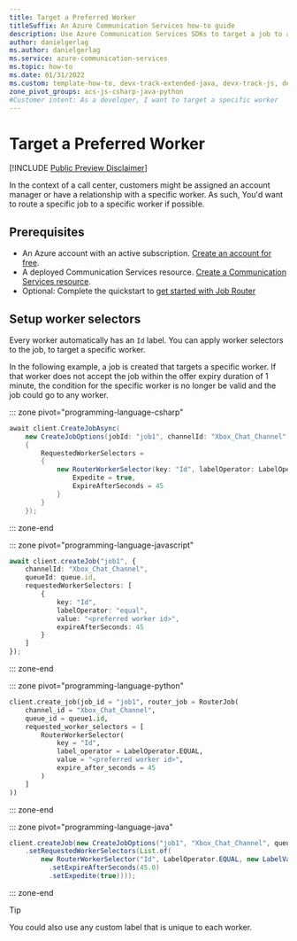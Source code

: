 ```yaml
---
title: Target a Preferred Worker
titleSuffix: An Azure Communication Services how-to guide
description: Use Azure Communication Services SDKs to target a job to a specific worker
author: danielgerlag
ms.author: danielgerlag
ms.service: azure-communication-services
ms.topic: how-to 
ms.date: 01/31/2022
ms.custom: template-how-to, devx-track-extended-java, devx-track-js, devx-track-python
zone_pivot_groups: acs-js-csharp-java-python
#Customer intent: As a developer, I want to target a specific worker
---
```


# Target a Preferred Worker

[!INCLUDE [Public Preview Disclaimer](../../includes/public-preview-include-document.md)]

In the context of a call center, customers might be assigned an account manager or have a relationship with a specific worker. As such, You'd want to route a specific job to a specific worker if possible.

## Prerequisites

- An Azure account with an active subscription. [Create an account for free](https://azure.microsoft.com/free/?WT.mc_id=A261C142F).
- A deployed Communication Services resource. [Create a Communication Services resource](../../quickstarts/create-communication-resource.md).
- Optional: Complete the quickstart to [get started with Job Router](../../quickstarts/router/get-started-router.md)

## Setup worker selectors

Every worker automatically has an `Id` label. You can apply worker selectors to the job, to target a specific worker.

In the following example, a job is created that targets a specific worker. If that worker does not accept the job within the offer expiry duration of 1 minute, the condition for the specific worker is no longer be valid and the job could go to any worker.

::: zone pivot="programming-language-csharp"

```csharp
await client.CreateJobAsync(
    new CreateJobOptions(jobId: "job1", channelId: "Xbox_Chat_Channel", queueId: queue.Value.Id)
    {
        RequestedWorkerSelectors =
        {
            new RouterWorkerSelector(key: "Id", labelOperator: LabelOperator.Equal, value: new LabelValue("<preferred_worker_id>")) {
                Expedite = true,
                ExpireAfterSeconds = 45
            }
        }
    });
```

::: zone-end

::: zone pivot="programming-language-javascript"

```typescript
await client.createJob("job1", {
    channelId: "Xbox_Chat_Channel",
    queueId: queue.id,
    requestedWorkerSelectors: [
        {
            key: "Id",
            labelOperator: "equal",
            value: "<preferred worker id>",
            expireAfterSeconds: 45
        }
    ]
});
```

::: zone-end

::: zone pivot="programming-language-python"

```python
client.create_job(job_id = "job1", router_job = RouterJob(
    channel_id = "Xbox_Chat_Channel",
    queue_id = queue1.id,
    requested_worker_selectors = [
        RouterWorkerSelector(
            key = "Id",
            label_operator = LabelOperator.EQUAL,
            value = "<preferred worker id>",
            expire_after_seconds = 45
        )
    ]
))
```

::: zone-end

::: zone pivot="programming-language-java"

```java
client.createJob(new CreateJobOptions("job1", "Xbox_Chat_Channel", queue.getId())
    .setRequestedWorkerSelectors(List.of(
        new RouterWorkerSelector("Id", LabelOperator.EQUAL, new LabelValue("<preferred_worker_id>"))
          .setExpireAfterSeconds(45.0)
          .setExpedite(true))));
  ```

::: zone-end

> [!TIP]
> You could also use any custom label that is unique to each worker.
